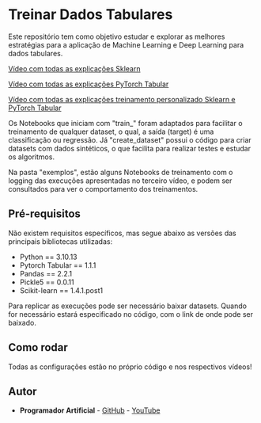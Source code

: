 # Treinar Dados Tabulares
Este repositório tem como objetivo estudar e explorar as melhores estratégias para a aplicação de Machine Learning e Deep Learning para dados tabulares.

[Vídeo com todas as explicações Sklearn](https://youtu.be/UU15HLbtqp8)

[Vídeo com todas as explicações PyTorch Tabular](https://youtu.be/LCEZwQpJsBM)

[Vídeo com todas as explicações treinamento personalizado Sklearn e PyTorch Tabular]()

Os Notebooks que iniciam com "train_" foram adaptados para facilitar o treinamento de qualquer dataset, o qual, a saída (target) é uma classificação ou regressão. Já "create_dataset" possui o código para criar datasets com dados sintéticos, o que facilita para realizar testes e estudar os algoritmos.

Na pasta "exemplos", estão alguns Notebooks de treinamento com o logging das execuções apresentadas no terceiro vídeo, e podem ser consultados para ver o comportamento dos treinamentos.

## Pré-requisitos
Não existem requisitos específicos, mas segue abaixo as versões das principais bibliotecas utilizadas:

- Python == 3.10.13
- Pytorch Tabular == 1.1.1
- Pandas == 2.2.1
- Pickle5 == 0.0.11
- Scikit-learn == 1.4.1.post1

Para replicar as execuções pode ser necessário baixar datasets. Quando for necessário estará especificado no código, com o link de onde pode ser baixado.

## Como rodar
Todas as configurações estão no próprio código e nos respectivos vídeos!

## Autor
* **Programador Artificial** - [GitHub](https://github.com/ProgramadorArtificial) - [YouTube](https://www.youtube.com/@ProgramadorArtificial)
